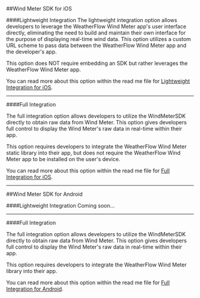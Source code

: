 ##Wind Meter SDK for iOS

####Lightweight Integration
The lightweight integration option allows developers to leverage the WeatherFlow Wind Meter app's user interface directly, eliminating the need to build and maintain their own interface for the purpose of displaying real-time wind data.  This option utilizes a custom URL scheme to pass data between the WeatherFlow Wind Meter app and the developer's app.

This option does NOT require embedding an SDK but rather leverages the WeatherFlow Wind Meter app.

You can read more about this option within the read me file for [Lightweight Integration for iOS].

---
####Full Integration

The full integration option allows developers to utilize the WindMeterSDK directly to obtain raw data from Wind Meter.  This option gives developers full control to display the Wind Meter's raw data in real-time within their app.  

This option requires developers to integrate the WeatherFlow Wind Meter static library into their app, but does not require the WeatherFlow Wind Meter app to be installed on the user's device.

You can read more about this option within the read me file for [Full Integration for iOS].

---

##Wind Meter SDK for Android

####Lightweight Integration
Coming soon...

---
####Full Integration

The full integration option allows developers to utilize the WindMeterSDK directly to obtain raw data from Wind Meter.  This option gives developers full control to display the Wind Meter's raw data in real-time within their app.  

This option requires developers to integrate the WeatherFlow Wind Meter library into their app.

You can read more about this option within the read me file for [Full Integration for Android].

[Lightweight Integration for iOS]:https://github.com/WeatherFlow/WindMeterSDK/tree/master/iOS/Lightweight%20Integration%20Example
[Full Integration for iOS]:https://github.com/WeatherFlow/WindMeterSDK/tree/master/iOS/Full%20Integration%20Example
[Lightweight Integration for Android]:https://github.com/WeatherFlow/WindMeterSDK/tree/master/Android/Lightweight%20Integration%20Example
[Full Integration for Android]:https://github.com/WeatherFlow/WindMeterSDK/tree/master/Android/Full%20Integration%20Example
